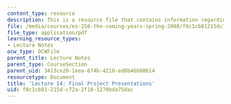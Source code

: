 ```yaml
---
content_type: resource
description: This is a resource file that contains information regarding lecture 14.
file: /media/courses/es-256-the-coming-years-spring-2008/f0c1cb81215dc72a2f181270bda75dac_MITES_256S08_Lec14.pdf
file_type: application/pdf
learning_resource_types:
- Lecture Notes
ocw_type: OCWFile
parent_title: Lecture Notes
parent_type: CourseSection
parent_uid: 3413ce20-1eea-674b-4218-ed8b46b80614
resourcetype: Document
title: 'Lecture 14: Final Project Presentations'
uid: f0c1cb81-215d-c72a-2f18-1270bda75dac
---
```

